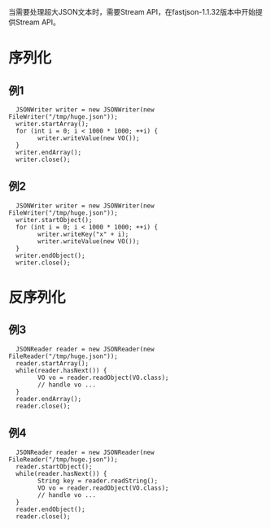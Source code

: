 当需要处理超大JSON文本时，需要Stream API，在fastjson-1.1.32版本中开始提供Stream API。

# 序列化
## 例1
      JSONWriter writer = new JSONWriter(new FileWriter("/tmp/huge.json"));
      writer.startArray();
      for (int i = 0; i < 1000 * 1000; ++i) {
            writer.writeValue(new VO());
      }
      writer.endArray();
      writer.close();

## 例2
      JSONWriter writer = new JSONWriter(new FileWriter("/tmp/huge.json"));
      writer.startObject();
      for (int i = 0; i < 1000 * 1000; ++i) {
            writer.writeKey("x" + i);
            writer.writeValue(new VO());
      }
      writer.endObject();
      writer.close();

# 反序列化
## 例3      

      JSONReader reader = new JSONReader(new FileReader("/tmp/huge.json"));
      reader.startArray();
      while(reader.hasNext()) {
            VO vo = reader.readObject(VO.class);
            // handle vo ...
      }
      reader.endArray();
      reader.close();

## 例4

      JSONReader reader = new JSONReader(new FileReader("/tmp/huge.json"));
      reader.startObject();
      while(reader.hasNext()) {
            String key = reader.readString();
            VO vo = reader.readObject(VO.class);
            // handle vo ...
      }
      reader.endObject();
      reader.close();

